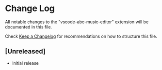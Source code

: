 # Change Log

All notable changes to the "vscode-abc-music-editor" extension will be documented in this file.

Check [Keep a Changelog](http://keepachangelog.com/) for recommendations on how to structure this file.

## [Unreleased]

- Initial release
